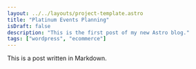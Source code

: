 ```yaml
---
layout: ../../layouts/project-template.astro
title: "Platinum Events Planning"
isDraft: false
description: "This is the first post of my new Astro blog."
tags: ["wordpress", "ecommerce"]
---
```


This is a post written in Markdown.
